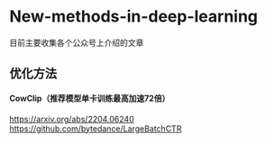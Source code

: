 # New-methods-in-deep-learning
目前主要收集各个公众号上介绍的文章  
## 优化方法
#### CowClip（推荐模型单卡训练最高加速72倍）
https://arxiv.org/abs/2204.06240  
https://github.com/bytedance/LargeBatchCTR  
